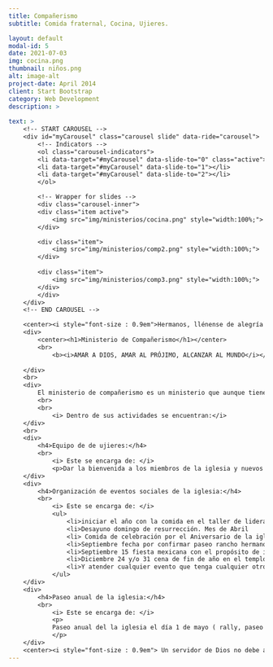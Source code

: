 ```yaml
---
title: Compañerismo
subtitle: Comida fraternal, Cocina, Ujieres.

layout: default
modal-id: 5
date: 2021-07-03
img: cocina.png
thumbnail: niños.png
alt: image-alt
project-date: April 2014
client: Start Bootstrap
category: Web Development
description: >     
    
text: >
    <!-- START CAROUSEL -->
    <div id="myCarousel" class="carousel slide" data-ride="carousel">
        <!-- Indicators -->
        <ol class="carousel-indicators">
        <li data-target="#myCarousel" data-slide-to="0" class="active"></li>
        <li data-target="#myCarousel" data-slide-to="1"></li>
        <li data-target="#myCarousel" data-slide-to="2"></li>
        </ol>

        <!-- Wrapper for slides -->
        <div class="carousel-inner">
        <div class="item active">
            <img src="img/ministerios/cocina.png" style="width:100%;">
        </div>

        <div class="item">
            <img src="img/ministerios/comp2.png" style="width:100%;">
        </div>
        
        <div class="item">
            <img src="img/ministerios/comp3.png" style="width:100%;">
        </div>
        </div>
    </div>
    <!-- END CAROUSEL -->

    <center><i style="font-size : 0.9em">Hermanos, llénense de alegría y traten de renovarse. Hagan lo que les digo: pónganse de acuerdo entre ustedes y vivan en paz. Así, el Dios de amor y paz estará con ustedes. 2 corintios 13:11</i></center>
    <div>
        <center><h1>Ministerio de Compañerismo</h1></center>
        <br>   
            <b><i>AMAR A DIOS, AMAR AL PRÓJIMO, ALCANZAR AL MUNDO</i></b>
        
    </div>
    <br>
    <div>
        El ministerio de compañerismo es un ministerio que aunque tiene liderazgo en cada actividad también hace parte a toda la iglesia. 
        <br>
        <br>
            <i> Dentro de sus actividades se encuentran:</i>
    </div>
    <br>
    <div>
        <h4>Equipo de de ujieres:</h4>
        <br>
            <i> Este se encarga de: </i>
            <p>Dar la bienvenida a los miembros de la iglesia y nuevos congregantes cada domingo o evento especial buscando que se sientan en confianza y acogidos desde el primer momento que llegan.
    </div>
    <div>
        <h4>Organización de eventos sociales de la iglesia:</h4>
        <br>
            <i> Este se encarga de: </i>
            <ul>
                <li>iniciar el año con la comida en el taller de liderazgo (fuera de la ciudad)
                <li>Desayuno domingo de resurrección. Mes de Abril
                <li> Comida de celebración por el Aniversario de la iglesia. El tercer domingo de junio 
                <li>Septiembre fecha por confirmar paseo rancho hermano Chuy elotiza.
                <li>Septiembre 15 fiesta mexicana con el propósito de invitar a la comunidad cercana de Estrella de Belén para ser de bendición (alcanzar al mundo).
                <li>Diciembre 24 y/o 31 cena de fin de año en el templo.
                <li>Y atender cualquier evento que tenga cualquier otro ministerio, andinos previo aviso para poder servirles como se merecen.
            </ul>
    </div>
    <div>
        <h4>Paseo anual de la iglesia:</h4>
        <br>
            <i> Este se encarga de: </i>
            <p>
            Paseo anual del la iglesia el día 1 de mayo ( rally, paseo balneario, día de campo, etc) está pendiente un hermano que se haga cargo de esta actividad.
            </p>
    </div>
    <center><i style="font-size : 0.9em"> Un servidor de Dios no debe andar en peleas. Al contrario, debe ser bueno con todos, saber enseñar, y tener mucha paciencia. Y cuando corrijas a tus enemigos, hazlo con humildad. Tal vez Dios les dé la oportunidad de arrepentirse y de conocer la verdad. 2 Timoteo 2:24-25</i></center>
---
```


